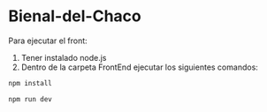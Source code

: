 # Bienal-del-Chaco
Para ejecutar el front:
1) Tener instalado node.js
2) Dentro de la carpeta FrontEnd ejecutar los siguientes comandos:
```js
npm install
```
```js
npm run dev
```

